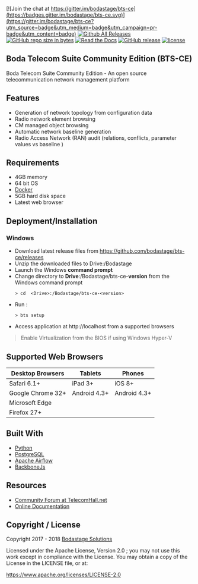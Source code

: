 [![Join the chat at https://gitter.im/bodastage/bts-ce](https://badges.gitter.im/bodastage/bts-ce.svg)](https://gitter.im/bodastage/bts-ce?utm_source=badge&utm_medium=badge&utm_campaign=pr-badge&utm_content=badge) [![Github All Releases](https://img.shields.io/github/downloads/bodastage/bts-ce/total.svg)](https://github.com/bodastage/bts-ce/releases/latest) [![GitHub repo size in bytes](https://img.shields.io/github/repo-size/bodastage/bts-ce.svg)](https://github.com/bodastage/bts-ce) [![Read the Docs](https://img.shields.io/readthedocs/bts-ce-docs.svg)]() [![GitHub release](https://img.shields.io/github/release/bodastage/bts-ce.svg)](https://github.com/bodastage/bts-ce/releases) [![license](https://img.shields.io/github/license/bodastage/bts-ce.svg)](https://raw.githubusercontent.com/bodastage/bts-ce/master/LICENCE)

## Boda Telecom Suite Community Edition (BTS-CE)

Boda Telecom Suite Community Edition - An open source telecommunication network management platform

## Features

* Generation of network topology from configuration data
* Radio network element browsing
* CM managed object browsing 
* Automatic network baseline generation
* Radio Access Network (RAN) audit (relations, conflicts, parameter values vs baseline )


## Requirements 

* 4GB memory
* 64 bit OS
* [Docker](https://www.docker.com/get-docker)
* 5GB hard disk space
* Latest web browser

## Deployment/Installation

### Windows
* Download latest release files from https://github.com/bodastage/bts-ce/releases
* Unzip the downloaded files to Drive:/Bodastage
* Launch the Windows **command prompt**
* Change directory to **Drive**:/Bodastage/bts-ce-**version** from the Windows command prompt
  ```batch 
  > cd  <Drive>:/Bodastage/bts-ce-<version>
  ```
* Run :  
  ```batch 
  > bts setup
  ```
* Access application at http://localhost from a supported browsers


> Enable Virtualization from the BIOS if using Windows Hyper-V


## Supported Web Browsers

| Desktop Browsers | Tablets |  Phones |
| -------- | ------- | ----------- |
| Safari 6.1+ | iPad 3+ |  iOS 8+ |
| Google Chrome 32+ |  Android 4.3+ | Android 4.3+ |
| Microsoft Edge |  |  |
| Firefox 27+ | | |

## Built With
- [Python](https://www.python.org)
- [PostgreSQL](https://www.postgresql.org/)
- [Apache Airflow](https://airflow.apache.org/)
- [BackboneJs](http://backbonejs.org/)

## Resources

* [Community Forum at TelecomHall.net](http://telecomHall.net)
* [Online Documentation](http://bts.bodastage.org)

## Copyright / License

Copyright 2017 - 2018 [Bodastage Solutions](http://www.bodastage.com)

Licensed under the Apache License, Version 2.0 ; you may not use this work except in compliance with the License. You may obtain a copy of the License in the LICENSE file, or at:

https://www.apache.org/licenses/LICENSE-2.0
